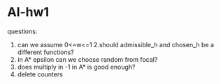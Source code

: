 # AI-hw1


questions:
1. can we assume 0<=w<=1
2.should admissible_h and chosen_h be a different functions?
3. in A* epsilon can we choose random from focal?
4. does multiply in -1 in A* is good enough?
5. delete counters

